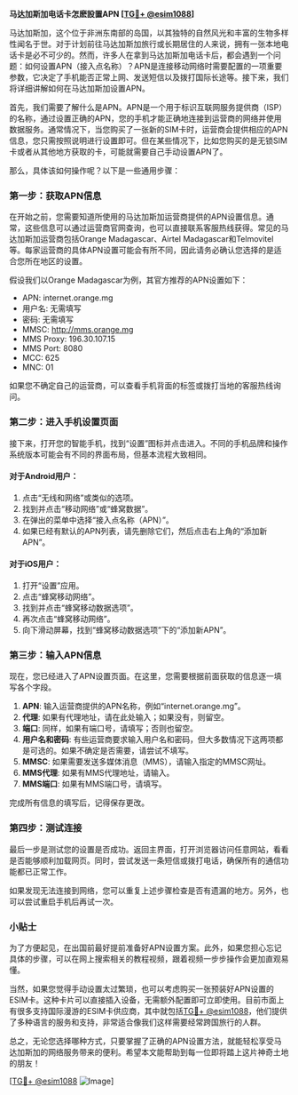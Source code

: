 **马达加斯加电话卡怎麽設置APN [[TG💪+ @esim1088](https://t.me/s/esim1088)]**

马达加斯加，这个位于非洲东南部的岛国，以其独特的自然风光和丰富的生物多样性闻名于世。对于计划前往马达加斯加旅行或长期居住的人来说，拥有一张本地电话卡是必不可少的。然而，许多人在拿到马达加斯加电话卡后，都会遇到一个问题：如何设置APN（接入点名称）？APN是连接移动网络时需要配置的一项重要参数，它决定了手机能否正常上网、发送短信以及拨打国际长途等。接下来，我们将详细讲解如何在马达加斯加设置APN。

首先，我们需要了解什么是APN。APN是一个用于标识互联网服务提供商（ISP）的名称，通过设置正确的APN，您的手机才能正确地连接到运营商的网络并使用数据服务。通常情况下，当您购买了一张新的SIM卡时，运营商会提供相应的APN信息，您只需按照说明进行设置即可。但在某些情况下，比如您购买的是无锁SIM卡或者从其他地方获取的卡，可能就需要自己手动设置APN了。

那么，具体该如何操作呢？以下是一些通用步骤：

### 第一步：获取APN信息

在开始之前，您需要知道所使用的马达加斯加运营商提供的APN设置信息。通常，这些信息可以通过运营商官网查询，也可以直接联系客服热线获得。常见的马达加斯加运营商包括Orange Madagascar、Airtel Madagascar和Telmovitel等。每家运营商的具体APN设置可能会有所不同，因此请务必确认您选择的是适合您所在地区的设置。

假设我们以Orange Madagascar为例，其官方推荐的APN设置如下：
- APN: internet.orange.mg
- 用户名: 无需填写
- 密码: 无需填写
- MMSC: http://mms.orange.mg
- MMS Proxy: 196.30.107.15
- MMS Port: 8080
- MCC: 625
- MNC: 01

如果您不确定自己的运营商，可以查看手机背面的标签或拨打当地的客服热线询问。

### 第二步：进入手机设置页面

接下来，打开您的智能手机，找到“设置”图标并点击进入。不同的手机品牌和操作系统版本可能会有不同的界面布局，但基本流程大致相同。

#### 对于Android用户：
1. 点击“无线和网络”或类似的选项。
2. 找到并点击“移动网络”或“蜂窝数据”。
3. 在弹出的菜单中选择“接入点名称（APN）”。
4. 如果已经有默认的APN列表，请先删除它们，然后点击右上角的“添加新APN”。

#### 对于iOS用户：
1. 打开“设置”应用。
2. 点击“蜂窝移动网络”。
3. 找到并点击“蜂窝移动数据选项”。
4. 再次点击“蜂窝移动网络”。
5. 向下滑动屏幕，找到“蜂窝移动数据选项”下的“添加新APN”。

### 第三步：输入APN信息

现在，您已经进入了APN设置页面。在这里，您需要根据前面获取的信息逐一填写各个字段。

1. **APN**: 输入运营商提供的APN名称，例如“internet.orange.mg”。
2. **代理**: 如果有代理地址，请在此处输入；如果没有，则留空。
3. **端口**: 同样，如果有端口号，请填写；否则也留空。
4. **用户名和密码**: 有些运营商要求输入用户名和密码，但大多数情况下这两项都是可选的。如果不确定是否需要，请尝试不填写。
5. **MMSC**: 如果需要发送多媒体消息（MMS），请输入指定的MMSC网址。
6. **MMS代理**: 如果有MMS代理地址，请输入。
7. **MMS端口**: 如果有MMS端口号，请填写。

完成所有信息的填写后，记得保存更改。

### 第四步：测试连接

最后一步是测试您的设置是否成功。返回主界面，打开浏览器访问任意网站，看看是否能够顺利加载网页。同时，尝试发送一条短信或拨打电话，确保所有的通信功能都已正常工作。

如果发现无法连接到网络，您可以重复上述步骤检查是否有遗漏的地方。另外，也可以尝试重启手机后再试一次。

### 小贴士

为了方便起见，在出国前最好提前准备好APN设置方案。此外，如果您担心忘记具体的步骤，可以在网上搜索相关的教程视频，跟着视频一步步操作会更加直观易懂。

当然，如果您觉得手动设置太过繁琐，也可以考虑购买一张预装好APN设置的ESIM卡。这种卡片可以直接插入设备，无需额外配置即可立即使用。目前市面上有很多支持国际漫游的ESIM卡供应商，其中就包括[TG💪+ @esim1088](https://t.me/s/esim1088)，他们提供了多种语言的服务和支持，非常适合像我们这样需要经常跨国旅行的人群。

总之，无论您选择哪种方式，只要掌握了正确的APN设置方法，就能轻松享受马达加斯加的网络服务带来的便利。希望本文能帮助到每一位即将踏上这片神奇土地的朋友！

[[TG💪+ @esim1088](https://t.me/s/esim1088) ![Image](https://i.postimg.cc/4NQfJmqS/Snipaste-2025-05-13-00-14-12.png)]